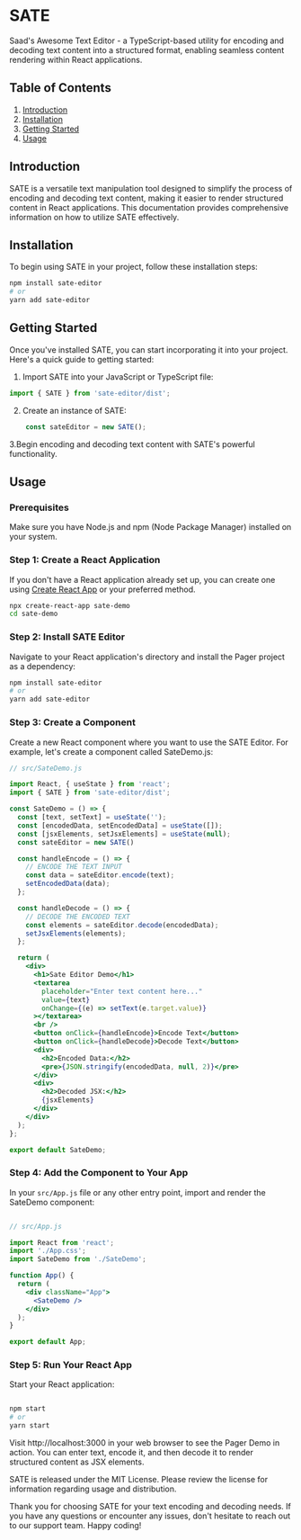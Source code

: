# SATE 

Saad's Awesome Text Editor - a TypeScript-based utility for encoding and decoding text content into a structured format, enabling seamless content rendering within React applications.

## Table of Contents

1. [Introduction](#introduction)
2. [Installation](#installation)
3. [Getting Started](#getting-started)
4. [Usage](#usage)


## Introduction

SATE is a versatile text manipulation tool designed to simplify the process of encoding and decoding text content, making it easier to render structured content in React applications. This documentation provides comprehensive information on how to utilize SATE effectively.

## Installation

To begin using SATE in your project, follow these installation steps:

```bash
npm install sate-editor
# or
yarn add sate-editor
```

## Getting Started

Once you've installed SATE, you can start incorporating it into your project. Here's a quick guide to getting started:

  1. Import SATE into your JavaScript or TypeScript file:

```javascript
import { SATE } from 'sate-editor/dist';
```

  2. Create an instance of SATE:

```javascript
    const sateEditor = new SATE();
```

3.Begin encoding and decoding text content with SATE's powerful functionality.

## Usage
### Prerequisites

Make sure you have Node.js and npm (Node Package Manager) installed on your system.

### Step 1: Create a React Application

If you don't have a React application already set up, you can create one using [Create React App](https://reactjs.org/docs/create-a-new-react-app.html#create-react-app) or your preferred method.

```bash
npx create-react-app sate-demo
cd sate-demo
```

### Step 2: Install SATE Editor

Navigate to your React application's directory and install the Pager project as a dependency:

```bash
npm install sate-editor
# or
yarn add sate-editor
```

### Step 3: Create a Component

Create a new React component where you want to use the SATE Editor. For example, let's create a component called SateDemo.js:

```jsx
// src/SateDemo.js

import React, { useState } from 'react';
import { SATE } from 'sate-editor/dist';

const SateDemo = () => {
  const [text, setText] = useState('');
  const [encodedData, setEncodedData] = useState([]);
  const [jsxElements, setJsxElements] = useState(null);
  const sateEditor = new SATE()

  const handleEncode = () => {
    // ENCODE THE TEXT INPUT 
    const data = sateEditor.encode(text);
    setEncodedData(data);
  };

  const handleDecode = () => {
    // DECODE THE ENCODED TEXT
    const elements = sateEditor.decode(encodedData);
    setJsxElements(elements);
  };

  return (
    <div>
      <h1>Sate Editor Demo</h1>
      <textarea
        placeholder="Enter text content here..."
        value={text}
        onChange={(e) => setText(e.target.value)}
      ></textarea>
      <br />
      <button onClick={handleEncode}>Encode Text</button>
      <button onClick={handleDecode}>Decode Text</button>
      <div>
        <h2>Encoded Data:</h2>
        <pre>{JSON.stringify(encodedData, null, 2)}</pre>
      </div>
      <div>
        <h2>Decoded JSX:</h2>
        {jsxElements}
      </div>
    </div>
  );
};

export default SateDemo;
```

### Step 4: Add the Component to Your App

In your `src/App.js` file or any other entry point, import and render the SateDemo component:

```jsx

// src/App.js

import React from 'react';
import './App.css';
import SateDemo from './SateDemo';

function App() {
  return (
    <div className="App">
      <SateDemo />
    </div>
  );
}

export default App;
```

### Step 5: Run Your React App

Start your React application:

```bash

npm start
# or
yarn start
```

Visit http://localhost:3000 in your web browser to see the Pager Demo in action. You can enter text, encode it, and then decode it to render structured content as JSX elements.


SATE is released under the MIT License. Please review the license for information regarding usage and distribution.

Thank you for choosing SATE for your text encoding and decoding needs. If you have any questions or encounter any issues, don't hesitate to reach out to our support team. Happy coding!
